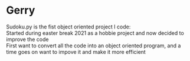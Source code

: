 # Gerry
Sudoku.py is the fist object oriented project I code:  
  Started during easter break 2021 as a hobbie project and now decided to improve the code  
    First want to convert all the code into an object oriented program, and a time goes on want to impove it and make it more efficient
